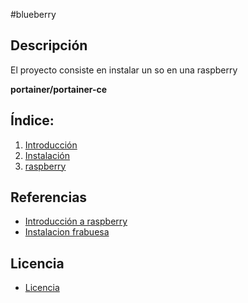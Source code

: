 #blueberry
## Descripción
El proyecto consiste en instalar un so en una raspberry

**portainer/portainer-ce**

## Índice:
1. [ Introducción ](https://github.com/1804marcos/-Raspberry/blob/main/Instalacion.md)  
2. [ Instalación ](https://github.com/1804marcos/-Raspberry/blob/main/introduccion.md)  
3. [ raspberry ](https://github.com/1804marcos/-Raspberry/blob/main/rasphberry.md)  


## Referencias
- [Introducción a raspberry](https://www.geeknetic.es/Raspberry-Pi/que-es-y-para-que-sirve)  
- [Instalacion frabuesa](https://geekland.eu/instalar-raspbian-con-raspberry-pi-imager/)

## Licencia
- [Licencia](https://github.com/anasalasro/docker-portainer/blob/main/imagenes/by-sa.png)  
